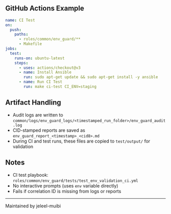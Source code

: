 ## GitHub Actions Example

```yaml
name: CI Test
on:
  push:
    paths:
      - roles/common/env_guard/**
      - Makefile
jobs:
  test:
    runs-on: ubuntu-latest
    steps:
      - uses: actions/checkout@v3
      - name: Install Ansible
        run: sudo apt-get update && sudo apt-get install -y ansible
      - name: Run CI Test
        run: make ci-test CI_ENV=staging
```

## Artifact Handling

- Audit logs are written to `common/logs/env_guard_logs/<timestamped_run_folder>/env_guard_audit.log`
- CID-stamped reports are saved as `env_guard_report_<timestamp>_<cid8>.md`
- During CI and test runs, these files are copied to `test/output/` for validation

## Notes

- CI test playbook: `roles/common/env_guard/tests/test_env_validation_ci.yml`
- No interactive prompts (uses `env` variable directly)
- Fails if correlation ID is missing from logs or reports

---

Maintained by jeleel-muibi
